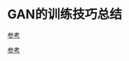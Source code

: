 # GAN的训练技巧总结




[参考](https://www.sohu.com/a/333625854_114877)

[参考](https://www.jianshu.com/p/8b8a4ea0b967)


